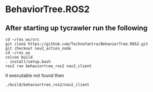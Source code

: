 # BehaviorTree.ROS2


## After starting up tycrawler run the following

```
cd ~/ros_ws/src
git clone https://github.com/TechnoYantra/BehaviorTree.ROS2.git
git checkout nav2_action_node
cd ~/ros_ws
colcon build
. install/setup.bash
ros2 run behaviortree_ros2 nav2_client 

```

It executable not found then 
```
./build/behaviortree_ros2/nav2_client
```
